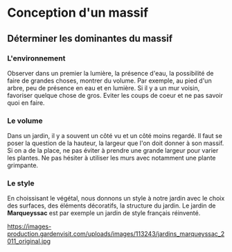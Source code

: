 # Conception d'un massif
## Déterminer les dominantes du massif
### L'environnement
Observer dans un premier la lumière, la présence d'eau, la possibilité de faire de grandes choses, montrer du volume. Par exemple, au pied d'un arbre, peu de présence en eau et en lumière. Si il y a un mur voisin, favoriser quelque chose de gros. Eviter les coups de coeur et ne pas savoir quoi en faire.

### Le volume
Dans un jardin, il y a souvent un côté vu et un côté moins regardé. Il faut se poser la question de la hauteur, la largeur que l'on doit donner à son massif. Si on a de la place, ne pas éviter à prendre une grande largeur pour varier les plantes. Ne pas hésiter à utiliser les murs avec notamment une plante grimpante.

### Le style
En choissisant le végétal, nous donnons un style à notre jardin avec le choix des surfaces, des éléments décoratifs, la structure du jardin. Le jardin de **Marqueyssac** est par exemple un jardin de style français réinventé.

https://images-production.gardenvisit.com/uploads/images/113243/jardins_marqueyssac_2011_original.jpg

